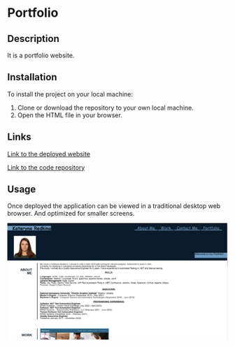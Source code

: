 # Portfolio

## Description

It is a portfolio website. 

## Installation

To install the project on your local machine:

1) Clone or download the repository to your own local machine.
2) Open the HTML file in your browser.

## Links

[Link to the deployed website](https://kateredkina.github.io/Portfolio/)

[Link to the code repository](https://github.com/KateRedkina/Portfolio)

## Usage

Once deployed the application can be viewed in a traditional desktop web browser.
And optimized for smaller screens.

![screenshot of index.html](./assets/images/portfolio.png)